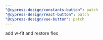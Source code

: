 ```yaml
---
"@cypress-design/constants-button": patch
"@cypress-design/react-button": patch
"@cypress-design/vue-button": patch
---
```


add w-fit and restore flex
